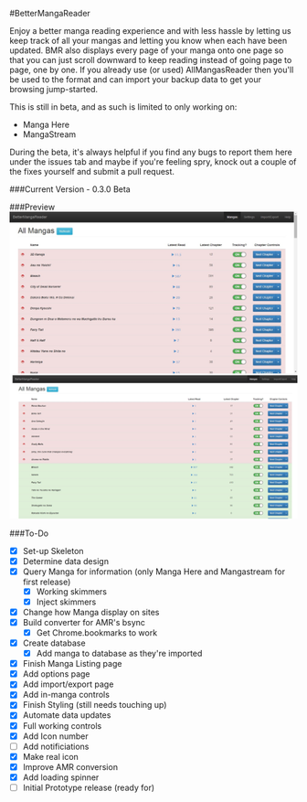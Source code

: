 #BetterMangaReader

Enjoy a better manga reading experience and with less hassle by letting us keep track of all your mangas and letting you know when each have been updated. BMR also displays every page of your manga onto one page so that you can just scroll downward to keep reading instead of going page to page, one by one. If you already use (or used) AllMangasReader then you'll be used to the format and can import your backup data to get your browsing jump-started.

This is still in beta, and as such is limited to only working on: 
* Manga Here
* MangaStream

During the beta, it's always helpful if you find any bugs to report them here under the issues tab and maybe if you're feeling spry, knock out a couple of the fixes yourself and submit a pull request.

###Current Version - 0.3.0 Beta

###Preview
![Manga List](https://raw.githubusercontent.com/JonathanWolfe/BetterMangaReader/master/screenshots/manga-list.jpg)
![Manga List 2](https://raw.githubusercontent.com/JonathanWolfe/BetterMangaReader/master/screenshots/manga-list-2.jpg)

###To-Do
- [x] Set-up Skeleton
- [x] Determine data design
- [x] Query Manga for information (only Manga Here and Mangastream for first release)
	- [x] Working skimmers
	- [x] Inject skimmers
- [x] Change how Manga display on sites
- [x] Build converter for AMR's bsync
	- [x] Get Chrome.bookmarks to work
- [x] Create database
	- [x] Add manga to database as they're imported
- [x] Finish Manga Listing page
- [x] Add options page
- [x] Add import/export page
- [x] Add in-manga controls
- [x] Finish Styling (still needs touching up)
- [x] Automate data updates
- [x] Full working controls
- [x] Add Icon number
- [ ] Add notificiations
- [x] Make real icon
- [x] Improve AMR conversion
- [x] Add loading spinner
- [ ] Initial Prototype release (ready for)

